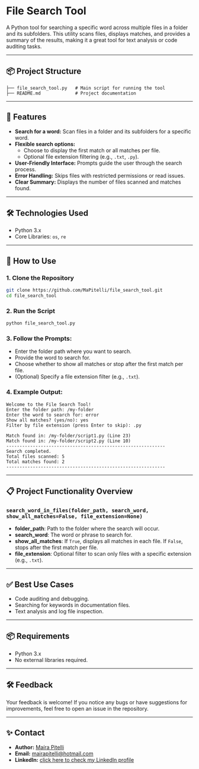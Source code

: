 # File Search Tool

A Python tool for searching a specific word across multiple files in a folder and its subfolders. This utility scans files, displays matches, and provides a summary of the results, making it a great tool for text analysis or code auditing tasks.

---

## 📦 Project Structure

```plaintext
├── file_search_tool.py   # Main script for running the tool
├── README.md             # Project documentation
```

---

## 🚀 Features

- **Search for a word:** Scan files in a folder and its subfolders for a specific word.  
- **Flexible search options:**  
   - Choose to display the first match or all matches per file.  
   - Optional file extension filtering (e.g., `.txt`, `.py`).  
- **User-Friendly Interface:** Prompts guide the user through the search process.  
- **Error Handling:** Skips files with restricted permissions or read issues.  
- **Clear Summary:** Displays the number of files scanned and matches found.

---

## 🛠️ Technologies Used

- Python 3.x  
- Core Libraries: `os`, `re`

---

## 📖 How to Use

### 1. Clone the Repository
```bash
git clone https://github.com/MaPitelli/file_search_tool.git
cd file_search_tool
```

### 2. Run the Script
```bash
python file_search_tool.py
```

### 3. Follow the Prompts:
- Enter the folder path where you want to search.  
- Provide the word to search for.  
- Choose whether to show all matches or stop after the first match per file.  
- (Optional) Specify a file extension filter (e.g., `.txt`).

### 4. Example Output:
```plaintext
Welcome to the File Search Tool!
Enter the folder path: /my-folder
Enter the word to search for: error
Show all matches? (yes/no): yes
Filter by file extension (press Enter to skip): .py

Match found in: /my-folder/script1.py (Line 23)
Match found in: /my-folder/script2.py (Line 10)
------------------------------------------------------------
Search completed.
Total files scanned: 5
Total matches found: 2
------------------------------------------------------------
```

---

## 📋 Project Functionality Overview

### `search_word_in_files(folder_path, search_word, show_all_matches=False, file_extension=None)`
- **folder_path**: Path to the folder where the search will occur.  
- **search_word**: The word or phrase to search for.  
- **show_all_matches**: If `True`, displays all matches in each file. If `False`, stops after the first match per file.  
- **file_extension**: Optional filter to scan only files with a specific extension (e.g., `.txt`).  

---

## ✅ Best Use Cases
- Code auditing and debugging.  
- Searching for keywords in documentation files.  
- Text analysis and log file inspection.  

---

## 📦 Requirements
- Python 3.x  
- No external libraries required.  

---

## 🛠️ Feedback
Your feedback is welcome! If you notice any bugs or have suggestions for improvements, feel free to open an issue in the repository.

---

## ✨ Contact

- **Author:** [Maíra Pitelli](https://github.com/MaPitelli)
- **Email:** mairapitelli@hotmail.com
- **LinkedIn:** [click here to check my LinkedIn profile](https://www.linkedin.com/in/mairapitelli/)
